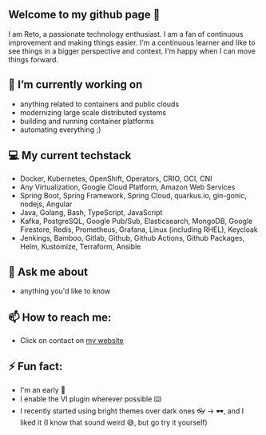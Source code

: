 ## Welcome to my github page 👋
I am Reto, a passionate technology enthusiast. I am a fan of continuous improvement and making things easier. I'm a continuous learner and like to see things in a bigger perspective and context. I'm happy when I can move things forward.

## 🔭 I’m currently working on
- anything related to containers and public clouds
- modernizing large scale distributed systems
- building and running container platforms
- automating everything ;)

## 💻 My current techstack
- Docker, Kubernetes, OpenShift, Operators, CRIO, OCI, CNI
- Any Virtualization, Google Cloud Platform, Amazon Web Services
- Spring Boot, Spring Framework, Spring Cloud, quarkus.io, gin-gonic, nodejs, Angular
- Java, Golang, Bash, TypeScript, JavaScript
- Kafka, PostgreSQL, Google Pub/Sub, Elasticsearch, MongoDB, Google Firestore, Redis, Prometheus, Grafana, Linux (including RHEL), Keycloak
- Jenkings, Bamboo, Gitlab, Github, Github Actions, Github Packages, Helm, Kustomize, Terraform, Ansible

## 💬 Ask me about
- anything you'd like to know

## 📫 How to reach me:
- Click on contact on [my website](https://codemint.ch)

## ⚡ Fun fact:
- I'm an early 🐤
- I enable the VI plugin wherever possible ⌨️
- I recently started using bright themes over dark ones 👓 -> 🕶️, and I liked it (I know that sound weird 😅, but go try it yourself) 

